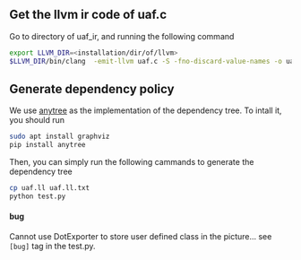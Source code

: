 ## Get the llvm ir code of uaf.c
Go to directory of uaf_ir, and running the following command
```bash
export LLVM_DIR=<installation/dir/of/llvm>
$LLVM_DIR/bin/clang  -emit-llvm uaf.c -S -fno-discard-value-names -o uaf.ll
```
## Generate dependency policy
We use [anytree](https://anytree.readthedocs.io/en/latest/) as the implementation of the dependency tree. 
To intall it, you should run
``` bash
sudo apt install graphviz
pip install anytree
```
Then, you can simply run the following cammands to generate the dependency tree
```bash
cp uaf.ll uaf.ll.txt
python test.py
```
#### bug
Cannot use DotExporter to store user defined class in the picture... see `[bug]` tag in the test.py.
